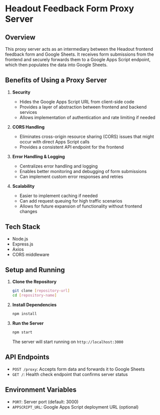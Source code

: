 # Headout Feedback Form Proxy Server

## Overview

This proxy server acts as an intermediary between the Headout frontend feedback form and Google Sheets. It receives form submissions from the frontend and securely forwards them to a Google Apps Script endpoint, which then populates the data into Google Sheets.

## Benefits of Using a Proxy Server

1. **Security**

   - Hides the Google Apps Script URL from client-side code
   - Provides a layer of abstraction between frontend and backend services
   - Allows implementation of authentication and rate limiting if needed

2. **CORS Handling**

   - Eliminates cross-origin resource sharing (CORS) issues that might occur with direct Apps Script calls
   - Provides a consistent API endpoint for the frontend

3. **Error Handling & Logging**

   - Centralizes error handling and logging
   - Enables better monitoring and debugging of form submissions
   - Can implement custom error responses and retries

4. **Scalability**
   - Easier to implement caching if needed
   - Can add request queuing for high traffic scenarios
   - Allows for future expansion of functionality without frontend changes

## Tech Stack

- Node.js
- Express.js
- Axios
- CORS middleware

## Setup and Running

1. **Clone the Repository**

   ```bash
   git clone [repository-url]
   cd [repository-name]
   ```

2. **Install Dependencies**

   ```bash
   npm install
   ```

3. **Run the Server**
   ```bash
   npm start
   ```
   The server will start running on `http://localhost:3000`

## API Endpoints

- `POST /proxy`: Accepts form data and forwards it to Google Sheets
- `GET /`: Health check endpoint that confirms server status

## Environment Variables

- `PORT`: Server port (default: 3000)
- `APPSCRIPT_URL`: Google Apps Script deployment URL (optional)
